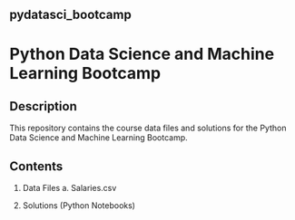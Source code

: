 ## pydatasci_bootcamp

# Python Data Science and Machine Learning Bootcamp

## Description
This repository contains the course data files and solutions for the Python Data Science and Machine Learning Bootcamp.

## Contents
1. Data Files
a. Salaries.csv

2. Solutions (Python Notebooks)
